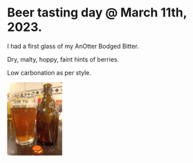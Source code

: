 # Beer tasting day @ March 11th, 2023.

I had a first glass of my AnOtter Bodged Bitter.

Dry, malty, hoppy, faint hints of berries.

Low carbonation as per style.

[![fig_1](1_small.jpg)](1.jpg)
